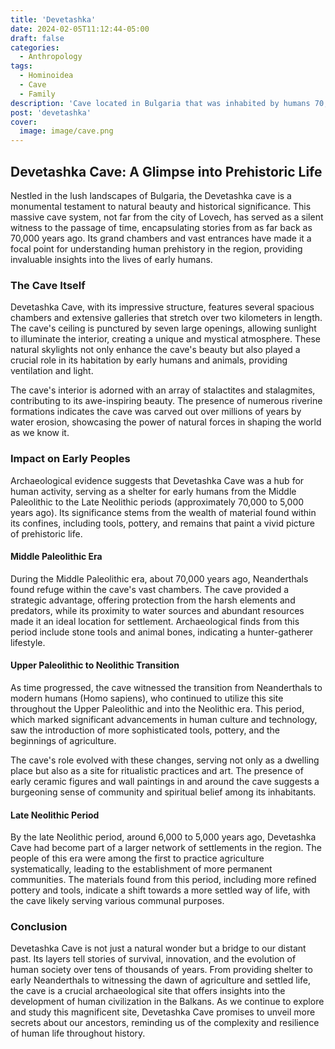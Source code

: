 ```yaml
---
title: 'Devetashka'
date: 2024-02-05T11:12:44-05:00
draft: false
categories:
  - Anthropology
tags:
  - Hominoidea
  - Cave
  - Family
description: 'Cave located in Bulgaria that was inhabited by humans 70,000 years ago'
post: 'devetashka'
cover:
  image: image/cave.png
---
```


## Devetashka Cave: A Glimpse into Prehistoric Life

Nestled in the lush landscapes of Bulgaria, the Devetashka cave is a monumental testament to natural beauty and historical significance. This massive cave system, not far from the city of Lovech, has served as a silent witness to the passage of time, encapsulating stories from as far back as 70,000 years ago. Its grand chambers and vast entrances have made it a focal point for understanding human prehistory in the region, providing invaluable insights into the lives of early humans.

### The Cave Itself

Devetashka Cave, with its impressive structure, features several spacious chambers and extensive galleries that stretch over two kilometers in length. The cave's ceiling is punctured by seven large openings, allowing sunlight to illuminate the interior, creating a unique and mystical atmosphere. These natural skylights not only enhance the cave's beauty but also played a crucial role in its habitation by early humans and animals, providing ventilation and light.

The cave's interior is adorned with an array of stalactites and stalagmites, contributing to its awe-inspiring beauty. The presence of numerous riverine formations indicates the cave was carved out over millions of years by water erosion, showcasing the power of natural forces in shaping the world as we know it.

### Impact on Early Peoples

Archaeological evidence suggests that Devetashka Cave was a hub for human activity, serving as a shelter for early humans from the Middle Paleolithic to the Late Neolithic periods (approximately 70,000 to 5,000 years ago). Its significance stems from the wealth of material found within its confines, including tools, pottery, and remains that paint a vivid picture of prehistoric life.

#### Middle Paleolithic Era

During the Middle Paleolithic era, about 70,000 years ago, Neanderthals found refuge within the cave's vast chambers. The cave provided a strategic advantage, offering protection from the harsh elements and predators, while its proximity to water sources and abundant resources made it an ideal location for settlement. Archaeological finds from this period include stone tools and animal bones, indicating a hunter-gatherer lifestyle.

#### Upper Paleolithic to Neolithic Transition

As time progressed, the cave witnessed the transition from Neanderthals to modern humans (Homo sapiens), who continued to utilize this site throughout the Upper Paleolithic and into the Neolithic era. This period, which marked significant advancements in human culture and technology, saw the introduction of more sophisticated tools, pottery, and the beginnings of agriculture.

The cave's role evolved with these changes, serving not only as a dwelling place but also as a site for ritualistic practices and art. The presence of early ceramic figures and wall paintings in and around the cave suggests a burgeoning sense of community and spiritual belief among its inhabitants.

#### Late Neolithic Period

By the late Neolithic period, around 6,000 to 5,000 years ago, Devetashka Cave had become part of a larger network of settlements in the region. The people of this era were among the first to practice agriculture systematically, leading to the establishment of more permanent communities. The materials found from this period, including more refined pottery and tools, indicate a shift towards a more settled way of life, with the cave likely serving various communal purposes.

### Conclusion

Devetashka Cave is not just a natural wonder but a bridge to our distant past. Its layers tell stories of survival, innovation, and the evolution of human society over tens of thousands of years. From providing shelter to early Neanderthals to witnessing the dawn of agriculture and settled life, the cave is a crucial archaeological site that offers insights into the development of human civilization in the Balkans. As we continue to explore and study this magnificent site, Devetashka Cave promises to unveil more secrets about our ancestors, reminding us of the complexity and resilience of human life throughout history.
